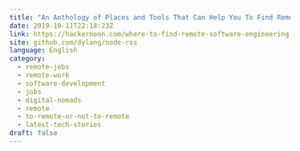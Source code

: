 ```yaml
---
title: "An Anthology of Places and Tools That Can Help You To Find Remote Software Engineering Jobs"
date: 2019-10-11T22:18:23Z
link: https://hackernoon.com/where-to-find-remote-software-engineering-jobs-ua2tb30t3?source=rss&utm_medium=RSS&utm_source=news.12bit.vn
site: github.com/dylang/node-rss
language: English
category:
  - remote-jobs
  - remote-work
  - software-development
  - jobs
  - digital-nomads
  - remote
  - to-remote-or-not-to-remote
  - latest-tech-stories
draft: false
---
```


